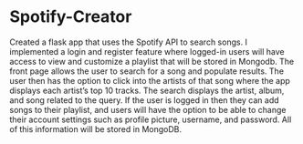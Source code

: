 # Spotify-Creator
Created a flask app that uses the Spotify API to search songs. I implemented a login and register feature where logged-in users will have access to view and customize a playlist that will be stored in Mongodb. The front page allows the user to search for a song and populate results. The user then has the option to click into the artists of that song where the app displays each artist’s top 10 tracks. The search displays the artist, album, and song related to the query. If the user is logged in then they can add songs to their playlist, and users will have the option to be able to change their account settings such as profile picture, username, and password. All of this information will be stored in MongoDB.
